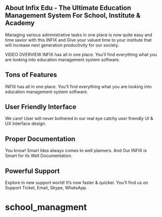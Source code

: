 ## About Infix Edu - The Ultimate Education Management System For School, Institute & Academy 

Managing various administrative tasks in one place is now quite easy and time savior with this INFIX and Give your valued time to your institute that will increase next generation productivity for our society.

VIDEO OVERVIEW 
INFIX has all in one place. You’ll find everything what you are looking into education management system software.


## Tons of Features
INFIX has all in one place. You’ll find everything what you are looking into education management system software.

## User Friendly Interface
We care! User will never bothered in our real eye catchy user friendly UI & UX Interface design. 

## Proper Documentation
You know! Smart Idea always comes to well planners. And Our INFIX is Smart for its Well Documentation. 


## Powerful Support
Explore in new support world! It’s now faster & quicker. You’ll find us on Support Ticket, Email, Skype, WhatsApp.


# school_managment
